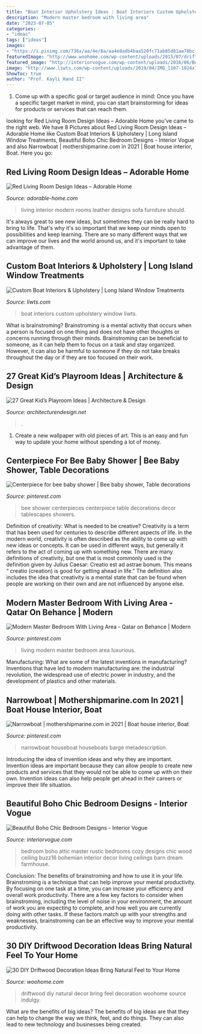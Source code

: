 ```yaml
---
title: "Boat Interior Upholstery Ideas : Boat Interiors Custom Upholstery Window Liwts"
description: "Modern master bedroom with living area"
date: "2023-07-05"
categories:
- "ideas"
tags: ["ideas"]
images:
- "https://i.pinimg.com/736x/aa/4e/8a/aa4e8adb4baa520fc71ab85d81aa78bc--bee-baby-showers-tablescapes.jpg"
featuredImage: "http://www.woohome.com/wp-content/uploads/2015/07/driftwood-home-decor-woohome-2.jpg"
featured_image: "http://interiorvogue.com/wp-content/uploads/2016/06/Beautiful-Boho-Chic-Bedroom.jpg"
image: "http://www.liwts.com/wp-content/uploads/2019/04/IMG_1107-1024x768.jpg"
ShowToc: true
author: "Prof. Kayli Hand II"
---
```



1. Come up with a specific goal or target audience in mind: Once you have a specific target market in mind, you can start brainstorming for ideas for products or services that can reach them.

	

		
looking for Red Living Room Design Ideas – Adorable Home you've came to the right web. We have 8 Pictures about Red Living Room Design Ideas – Adorable Home like Custom Boat Interiors &amp; Upholstery | Long Island Window Treatments, Beautiful Boho Chic Bedroom Designs - Interior Vogue and also Narrowboat | mothershipmarine.com in 2021 | Boat house interior, Boat. Here you go:
		
    
## Red Living Room Design Ideas – Adorable Home

<img loading=lazy src="https://adorable-home.com/wp-content/gallery/red-living-room-design-ideas/red-living-room-design-ideas-4.jpg" onerror="this.onerror=null;this.src='https://tse2.mm.bing.net/th?id=OIP.qEtSGrbQtZdX_manp6MywgHaFj&amp;pid=15.1';" alt="Red Living Room Design Ideas – Adorable Home">

_Source: adorable-home.com_

>living interior modern rooms leather designs sofa furniture should. 

	

It's always great to see new ideas, but sometimes they can be really hard to bring to life. That's why it's so important that we keep our minds open to possibilities and keep learning. There are so many different ways that we can improve our lives and the world around us, and it's important to take advantage of them.

    
## Custom Boat Interiors &amp; Upholstery | Long Island Window Treatments

<img loading=lazy src="http://www.liwts.com/wp-content/uploads/2019/04/IMG_1107-1024x768.jpg" onerror="this.onerror=null;this.src='https://tse1.mm.bing.net/th?id=OIP._W9jtJIZrD2L97xo3tKMwQHaFj&amp;pid=15.1';" alt="Custom Boat Interiors &amp; Upholstery | Long Island Window Treatments">

_Source: liwts.com_

>boat interiors custom upholstery window liwts. 

	

What is brainstroming?
Brainstroming is a mental activity that occurs when a person is focused on one thing and does not have other thoughts or concerns running through their minds. Brainstroming can be beneficial to someone, as it can help them to focus on a task and stay organized. However, it can also be harmful to someone if they do not take breaks throughout the day or if they are too focused on their work.

    
## 27 Great Kid’s Playroom Ideas | Architecture &amp; Design

<img loading=lazy src="https://cdn.architecturendesign.net/wp-content/uploads/2014/09/81.jpeg" onerror="this.onerror=null;this.src='https://tse3.mm.bing.net/th?id=OIP.lmc8_VmOUegwwqitJS5P0wHaFE&amp;pid=15.1';" alt="27 Great Kid’s Playroom Ideas | Architecture &amp; Design">

_Source: architecturendesign.net_

>. 

	

1. Create a new wallpaper with old pieces of art. This is an easy and fun way to update your home without spending a lot of money.

    
## Centerpiece For Bee Baby Shower | Bee Baby Shower, Table Decorations

<img loading=lazy src="https://i.pinimg.com/736x/aa/4e/8a/aa4e8adb4baa520fc71ab85d81aa78bc--bee-baby-showers-tablescapes.jpg" onerror="this.onerror=null;this.src='https://tse4.mm.bing.net/th?id=OIP.T03c6Jch5cRK5l0TNikbSwHaJ3&amp;pid=15.1';" alt="Centerpiece for bee baby shower | Bee baby shower, Table decorations">

_Source: pinterest.com_

>bee shower centerpieces centerpiece table decorations decor tablescapes showers. 

	

Definition of creativity: What is needed to be creative?
Creativity is a term that has been used for centuries to describe different aspects of life. In the modern world, creativity is often described as the ability to come up with new ideas or concepts. It can be used in different ways, but generally it refers to the act of coming up with something new. There are many definitions of creativity, but one that is most commonly used is the definition given by Julius Caesar: Creatio est ad astrae bonum. This means “ creatio (creation) is good for getting ahead in life.” The definition also includes the idea that creativity is a mental state that can be found when people are working on their own and are not influenced by anyone else.

    
## Modern Master Bedroom With Living Area - Qatar On Behance | Modern

<img loading=lazy src="https://i.pinimg.com/736x/30/38/73/30387360abbf747456ff1effbb596dc1.jpg" onerror="this.onerror=null;this.src='https://tse2.mm.bing.net/th?id=OIP.CNImKoO6N_D7mv8N6MecHAHaIO&amp;pid=15.1';" alt="Modern Master Bedroom With Living Area - Qatar on Behance | Modern">

_Source: pinterest.com_

>living modern master bedroom area luxurious. 

	

Manufacturing: What are some of the latest inventions in manufacturing?
Inventions that have led to modern manufacturing are: the industrial revolution, the widespread use of electric power in industry, and the development of plastics and other materials.

    
## Narrowboat | Mothershipmarine.com In 2021 | Boat House Interior, Boat

<img loading=lazy src="https://i.pinimg.com/736x/50/45/50/504550640c7d3b423bc5825a33163926.jpg" onerror="this.onerror=null;this.src='https://tse2.mm.bing.net/th?id=OIP.vfzbdWYU6jlZ-OYqryvHigHaLH&amp;pid=15.1';" alt="Narrowboat | mothershipmarine.com in 2021 | Boat house interior, Boat">

_Source: pinterest.com_

>narrowboat houseboat houseboats barge metadescription. 

	

Introducing the idea of invention ideas and why they are important.
Invention ideas are important because they can allow people to create new products and services that they would not be able to come up with on their own. Invention ideas can also help people get ahead in their careers or improve their life situation.

    
## Beautiful Boho Chic Bedroom Designs - Interior Vogue

<img loading=lazy src="http://interiorvogue.com/wp-content/uploads/2016/06/Beautiful-Boho-Chic-Bedroom.jpg" onerror="this.onerror=null;this.src='https://tse1.mm.bing.net/th?id=OIP.Wajl0SMULl-zf4pjf98jNgHaMt&amp;pid=15.1';" alt="Beautiful Boho Chic Bedroom Designs - Interior Vogue">

_Source: interiorvogue.com_

>bedroom boho attic master rustic bedrooms cozy designs chic wood ceiling buzz16 bohemian interior decor living ceilings barn dream farmhouse. 

	

Conclusion: The benefits of brainstroming and how to use it in your life.
Brainstroming is a technique that can help improve your mental productivity. By focusing on one task at a time, you can increase your efficiency and overall work productivity. There are a few key factors to consider when brainstroming, including the level of noise in your environment, the amount of work you are expecting to complete, and how well you are currently doing with other tasks. If these factors match up with your strengths and weaknesses, brainstroming can be an effective way to improve your mental productivity.

    
## 30 DIY Driftwood Decoration Ideas Bring Natural Feel To Your Home

<img loading=lazy src="http://www.woohome.com/wp-content/uploads/2015/07/driftwood-home-decor-woohome-2.jpg" onerror="this.onerror=null;this.src='https://tse1.mm.bing.net/th?id=OIP.Gi-VXeMfdjg23yeazYZ7pAHaK0&amp;pid=15.1';" alt="30 DIY Driftwood Decoration Ideas Bring Natural Feel to Your Home">

_Source: woohome.com_

>driftwood diy natural decor bring feel decoration woohome source indulgy. 

	

What are the benefits of big ideas?
The benefits of big ideas are that they can help to change the way we think, feel, and do things. They can also lead to new technology and businesses being created.

